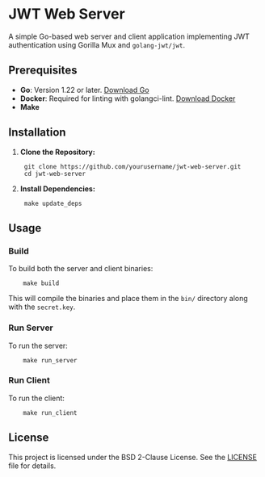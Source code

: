 # JWT Web Server

A simple Go-based web server and client application implementing JWT authentication using Gorilla Mux and `golang-jwt/jwt`.

## Prerequisites

- **Go**: Version 1.22 or later. [Download Go](https://golang.org/dl/)
- **Docker**: Required for linting with golangci-lint. [Download Docker](https://www.docker.com/get-started)
- **Make**

## Installation

1. **Clone the Repository:**

        git clone https://github.com/yourusername/jwt-web-server.git
        cd jwt-web-server

2. **Install Dependencies:**

        make update_deps

## Usage

### Build

To build both the server and client binaries:

        make build

This will compile the binaries and place them in the `bin/` directory along with the `secret.key`.

### Run Server

To run the server:

        make run_server

### Run Client

To run the client:

        make run_client

## License

This project is licensed under the BSD 2-Clause License. See the [LICENSE](LICENSE) file for details.
